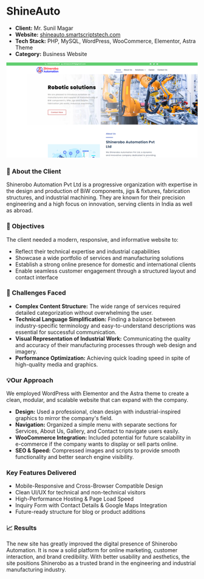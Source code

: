 # ShineAuto


- **Client:** Mr. Sunil Magar
- **Website:** [shineauto.smartscriptstech.com](https://shineauto.smartscriptstech.com/)
- **Tech Stack:** PHP, MySQL, WordPress, WooCommerce, Elementor, Astra Theme
- **Category:** Business Website

![ShineAuto](ShineAuto.png)

### 🏢 About the Client

Shinerobo Automation Pvt Ltd is a progressive organization with expertise in the design and production of BiW components, jigs & fixtures, fabrication structures, and industrial machining. They are known for their precision engineering and a high focus on innovation, serving clients in India as well as abroad.

### 🎯 Objectives

The client needed a modern, responsive, and informative website to:

- Reflect their technical expertise and industrial capabilities
- Showcase a wide portfolio of services and manufacturing solutions
- Establish a strong online presence for domestic and international clients
- Enable seamless customer engagement through a structured layout and contact interface

### 🚧 Challenges Faced

- **Complex Content Structure:** The wide range of services required detailed categorization without overwhelming the user.
- **Technical Language Simplification:** Finding a balance between industry-specific terminology and easy-to-understand descriptions was essential for successful communication.
- **Visual Representation of Industrial Work:** Communicating the quality and accuracy of their manufacturing processes through web design and imagery.
- **Performance Optimization:** Achieving quick loading speed in spite of high-quality media and graphics.

### 💡Our Approach

We employed WordPress with Elementor and the Astra theme to create a clean, modular, and scalable website that can expand with the company.

- **Design:** Used a professional, clean design with industrial-inspired graphics to mirror the company's field.
- **Navigation:** Organized a simple menu with separate sections for Services, About Us, Gallery, and Contact to navigate users easily.
- **WooCommerce Integration:** Included potential for future scalability in e-commerce if the company wants to display or sell parts online.
- **SEO & Speed:** Compressed images and scripts to provide smooth functionality and better search engine visibility.

### Key Features Delivered

- Mobile-Responsive and Cross-Browser Compatible Design
- Clean UI/UX for technical and non-technical visitors
- High-Performance Hosting & Page Load Speed
- Inquiry Form with Contact Details & Google Maps Integration
- Future-ready structure for blog or product additions

### 📈 Results  

The new site has greatly improved the digital presence of Shinerobo Automation. It is now a solid platform for online marketing, customer interaction, and brand credibility. With better usability and aesthetics, the site positions Shinerobo as a trusted brand in the engineering and industrial manufacturing industry.
